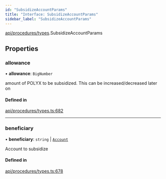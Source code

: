 ```yaml
---
id: "SubsidizeAccountParams"
title: "Interface: SubsidizeAccountParams"
sidebar_label: "SubsidizeAccountParams"
---
```


[api/procedures/types](../../../../../modules/API/Procedures/Types/Types.md).SubsidizeAccountParams

## Properties

### allowance

• **allowance**: `BigNumber`

amount of POLYX to be subsidized. This can be increased/decreased later on

#### Defined in

[api/procedures/types.ts:682](https://github.com/PolymeshAssociation/polymesh-sdk/blob/49a0066c3/src/api/procedures/types.ts#L682)

___

### beneficiary

• **beneficiary**: `string` \| [`Account`](../../../../../classes/API/Entities/Account/Account.md)

Account to subsidize

#### Defined in

[api/procedures/types.ts:678](https://github.com/PolymeshAssociation/polymesh-sdk/blob/49a0066c3/src/api/procedures/types.ts#L678)
